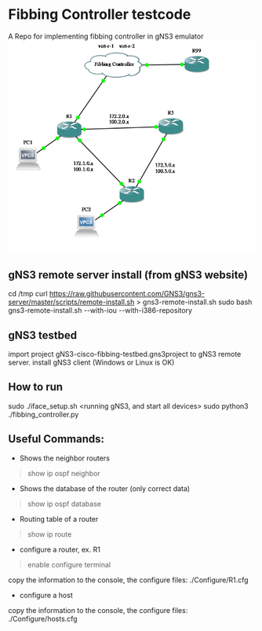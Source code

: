 # Fibbing Controller testcode
A Repo for implementing fibbing controller in gNS3 emulator
![Topology](https://github.com/MountainShan/Fibbing-Controller-Testbed/blob/main/topology.png)
## gNS3 remote server install (from gNS3 website)
cd /tmp
curl https://raw.githubusercontent.com/GNS3/gns3-server/master/scripts/remote-install.sh > gns3-remote-install.sh
sudo bash gns3-remote-install.sh --with-iou --with-i386-repository

## gNS3 testbed
import project gNS3-cisco-fibbing-testbed.gns3project to gNS3 remote server.
install gNS3 client (Windows or Linux is OK)

## How to run
sudo ./iface_setup.sh
<running gNS3, and start all devices>
sudo python3 ./fibbing_controller.py <number of fake nodes>

## Useful Commands: 
 - Shows the neighbor routers
 > show ip ospf neighbor 
 - Shows the database of the router (only correct data)
 > show ip ospf database

 - Routing table of a router
 > show ip route 

 - configure a router, ex. R1
 > enable 
 > configure terminal 

copy the information to the console, the configure files: ./Configure/R1.cfg

 - configure a host

copy the information to the console, the configure files: ./Configure/hosts.cfg

